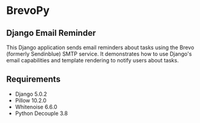 # BrevoPy
## Django Email Reminder 

This Django application sends email reminders about tasks using the Brevo (formerly Sendinblue) SMTP service. It demonstrates how to use Django's email capabilities and template rendering to notify users about tasks.

## Requirements

- Django 5.0.2
- Pillow 10.2.0
- Whitenoise 6.6.0
- Python Decouple 3.8

